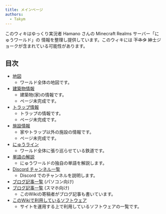 ```yaml
---
title: メインページ
authors:
  - Takym
---
```

このウィキはゆっくり実況者 Hamano さんの Minecraft Realms サーバー「にゅうワールド」の
情報を整理し提供しています。このウィキには ~~下ネタ~~ 紳士ジョークが含まれている可能性があります。
## 目次
* [地図](maps/index.md)
	* ワールド全体の地図です。
* [建築物情報]()
	* 建築物(家)の情報です。
	* ページ未完成です。
* [トラップ情報]()
	* トラップの情報です。
	* ページ未完成です。
* [施設情報]()
	* 家やトラップ以外の施設の情報です。
	* ページ未完成です。
* [にゅうライン](nyuwline/index.md)
	* ワールド全体に張り巡らせている鉄道です。
* [単語の解説](words.md)
	* にゅうワールドの独自の単語を解説します。
* [Discord チャンネル一覧](discord.md)
	* Discord でのチャンネルを説明します。
* [ブログ記事一覧](articles/tags.md) (パソコン向け)
* [ブログ記事一覧](articles/taglist.md) (スマホ向け)
	* このWikiの寄稿者がブログ記事も書いています。
* [このWikiで利用しているソフトウェア](using_softwares.md)
	* サイトを運用する上で利用しているソフトウェアの一覧です。
